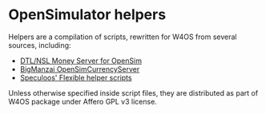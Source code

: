 # OpenSimulator helpers

Helpers are a compilation of scripts, rewritten for W4OS from several sources, including:

- [DTL/NSL Money Server for OpenSim](http://www.nsl.tuis.ac.jp/xoops/modules/xpwiki/?OpenSim%2FMoneyServer)
- [BigManzai OpenSimCurrencyServer](https://github.com/BigManzai/OpenSimCurrencyServer-2021)
- [Speculoos' Flexible helper scripts](https://github.com/GuduleLapointe/flexible_helper_scripts)

Unless otherwise specified inside script files, they are distributed as part of W4OS package under Affero GPL v3 license.

